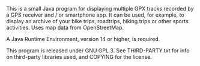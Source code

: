 This is a small Java program for displaying multiple GPX tracks recorded by a GPS receiver and / or smartphone app. It can be used, for example, to display an archive of your bike trips, roadtrips, hiking trips or other sports activities. Uses map data from OpenStreetMap.

A Java Runtime Environment, version 14 or higher, is required.

This program is released under GNU GPL 3. See THIRD-PARTY.txt for info on third-party libraries used, and COPYING for the license.